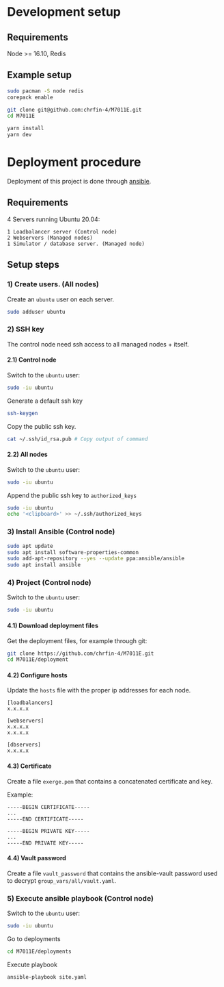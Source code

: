 # Development setup

## Requirements
Node >= 16.10, Redis

## Example setup
```bash
sudo pacman -S node redis
corepack enable

git clone git@github.com:chrfin-4/M7011E.git
cd M7011E

yarn install
yarn dev
```

# Deployment procedure
Deployment of this project is done through [ansible](https://www.ansible.com/).

## Requirements
4 Servers running Ubuntu 20.04:

```
1 Loadbalancer server (Control node)
2 Webservers (Managed nodes)
1 Simulator / database server. (Managed node)
```

## Setup steps
### 1) Create users. (All nodes)
Create an `ubuntu` user on each server.
```bash
sudo adduser ubuntu
```

### 2) SSH key
The control node need ssh access to all managed nodes + itself.

#### 2.1) Control node
Switch to the `ubuntu` user:
```bash
sudo -iu ubuntu
```

Generate a default ssh key
```bash
ssh-keygen
```

Copy the public ssh key.
```bash
cat ~/.ssh/id_rsa.pub # Copy output of command
```

#### 2.2) All nodes
Switch to the `ubuntu` user:
```bash
sudo -iu ubuntu
```

Append the public ssh key to `authorized_keys`
```bash
sudo -iu ubuntu
echo '<clipboard>' >> ~/.ssh/authorized_keys
```

### 3) Install Ansible (Control node)
```bash
sudo apt update
sudo apt install software-properties-common
sudo add-apt-repository --yes --update ppa:ansible/ansible
sudo apt install ansible
```

### 4) Project (Control node)
Switch to the `ubuntu` user:
```bash
sudo -iu ubuntu
```

#### 4.1) Download deployment files
Get the deployment files, for example through git:
```bash
git clone https://github.com/chrfin-4/M7011E.git
cd M7011E/deployment
```

#### 4.2) Configure hosts
Update the `hosts` file with the proper ip addresses for each node.
```
[loadbalancers]
x.x.x.x

[webservers]
x.x.x.x
x.x.x.x

[dbservers]
x.x.x.x
```

#### 4.3) Certificate
Create a file `exerge.pem` that contains a concatenated certificate and key.

Example:
```
-----BEGIN CERTIFICATE-----
...
-----END CERTIFICATE-----

-----BEGIN PRIVATE KEY-----
...
-----END PRIVATE KEY-----
```

#### 4.4) Vault password
Create a file `vault_password` that contains the ansible-vault password used to decrypt `group_vars/all/vault.yaml`.

### 5) Execute ansible playbook (Control node)
Switch to the `ubuntu` user:
```bash
sudo -iu ubuntu
```

Go to deployments
```bash
cd M7011E/deployments
```

Execute playbook
```bash
ansible-playbook site.yaml
```